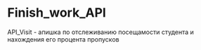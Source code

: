 # Finish_work_API
API_Visit - апишка по отслеживанию посещамости студента и нахождения его процента пропусков
